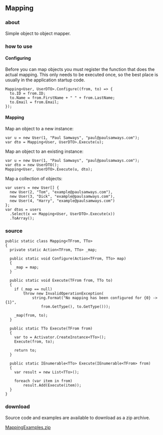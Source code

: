 ## Mapping

### about
Simple object to object mapper.

### how to use

#### Configuring

Before you can map objects you must register the function that does the 
actual mapping. This only needs to be executed once, so the best place 
is usually in the application startup code.

``` CSharp
Mapping<User, UserDTO>.Configure((from, to) => {
  to.ID = from.ID;
  to.Name = from.FirstName + " " + from.LastName;
  to.Email = from.Email;
});
```

#### Mapping

Map an object to a new instance:

``` CSharp
var u = new User(1, "Paul Samways", "paul@paulsamways.com");
var dto = Mapping<User, UserDTO>.Execute(u);
```

Map an object to an existing instance:

``` CSharp
var u = new User(1, "Paul Samways", "paul@paulsamways.com");
var dto = new UserDTO();
Mapping<User, UserDTO>.Execute(u, dto);
```

Map a collection of objects:

``` CSharp
var users = new User[] {
  new User(2, "Tom", "example@paulsamways.com"),
  new User(3, "Dick", "example@paulsamways.com"),
  new User(4, "Harry", "example@paulsamways.com")
};
var dtos = users
  .Select(x => Mapping<User, UserDTO>.Execute(x))
  .ToArray();
```

### source

``` CSharp
public static class Mapping<TFrom, TTo>
{
  private static Action<TFrom, TTo> _map;

  public static void Configure(Action<TFrom, TTo> map)
  {
    _map = map;
  }

  public static void Execute(TFrom from, TTo to)
  {
    if (_map == null)
        throw new InvalidOperationException(
            string.Format("No mapping has been configured for {0} -> {1}",
                from.GetType(), to.GetType()));

    _map(from, to);
  }

  public static TTo Execute(TFrom from)
  {
    var to = Activator.CreateInstance<TTo>();
    Execute(from, to);

    return to;
  }

  public static IEnumerable<TTo> Execute(IEnumerable<TFrom> from)
  {
    var result = new List<TTo>();

    foreach (var item in from)
        result.Add(Execute(item));
  }
}
```

### download
Source code and examples are available to download as a zip archive.

<i class="icon-cloud-download"></i> [MappingExamples.zip](/public/downloads/MappingExamples.zip)
